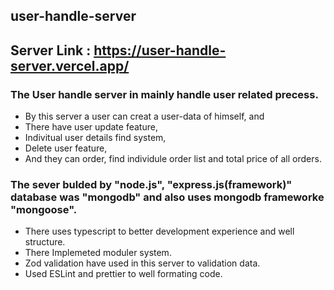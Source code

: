 ## user-handle-server
## Server Link : https://user-handle-server.vercel.app/

### The User handle server in mainly handle user related precess. 
- By this server a user can creat a user-data of himself, and  
- There have user update feature,
- Indivitual user details find system,
- Delete user feature, 
- And they can order, find individule order list and total price of all orders.

### The sever bulded by "node.js", "express.js(framework)" database was "mongodb" and also uses mongodb frameworke "mongoose".
- There uses typescript to better development experience and well structure.
- There Implemeted moduler system. 
- Zod validation have used in this server to validation data.
- Used ESLint and prettier to well formating code.
